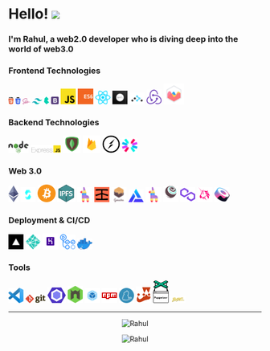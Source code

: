 # Hello! <img src="https://media.giphy.com/media/hvRJCLFzcasrR4ia7z/giphy.gif" width="35"> 

### I'm Rahul, a web2.0 developer who is diving deep into the world of web3.0

### Frontend Technologies

<div>
  <img src ="./images/html-5.svg" alt="HTML5 logo" width="2%" title='HTML5'/>
  <img src ="./images/css-3.svg" alt="CSS3 logo" width="2%" title='CSS3'/>
    <img src ="./images/sass.svg" alt="Sass logo" width="3%" title='Sass'/>
    <img src ="./images/tailwindcss.svg" alt="Tailwin logo" width="4%" title='Tailwind'/>
    <img src ="./images/bulma.svg" alt="Bulma logo" width="2%" title='Bulma'/>
  <img src ="./images/bootstrap.svg" alt="Bootstrap logo" width="3%" title='Bootstrap'/>

  <img src ="./images/javascript.svg" alt="JavaScript logo" width="6%" title='JavaScript'/>
  <img src ="./images/es6.svg" alt="ES6 logo" width="6%" title='ES6'/>


  <img src ="./images/react.svg" alt="react logo" width="6%" title='React'/>
  <img src ="./images/nextjs.png" alt="Next.js logo" width="6%" title='Next.js'/>
   <img src ="./images/rr.png" alt="React Router logo" width="6%" title='React Router'/>
    <img src ="./images/redux.svg" alt="redux logo" width="6%" title='Redux'/>
  <img src ="./images/chartjs.svg" alt="chartjs logo" width="8%" title='Chartjs'/>
        
<!--   <img src ="./images/d3.svg" alt="D3 logo" width="8%" title='D3.js'/> --> 


<div>

### Backend Technologies

<div>
  <img src ="./images/nodejs.svg" alt="Node logo" width="8%" title='Nodejs'/>
  <img src ="./images/express.png" alt="express logo" width="12%" title='Express'/>
  <img src ="./images/mongo.png" alt="MongoDB logo" width="7%" title='MongoDB'/>
    <img src ="./images/firebase.png" alt="Firebase logo" width="7%" title='Firebase'/>
  <img src ="./images/socket-io.svg" alt="Socket-io logo" width="7%" title='Socket-io'/>
  <img src ="./images/jwt.svg" alt="JWT logo" width="6%" title='JWT'/>
</div>

  ### Web 3.0 

<div>
  <img src ="./images/ethereum.png" alt="Ethereum logo" width="4%" title='Ethereum'/>
  <img src ="./images/solidity.svg" alt="Solidity logo" width="6%" title='Solidity'/>
  <img src ="./images/bitcoin1.png" alt="Bitcoin logo" width="7%" title='Bitcoin'/>
  <img src ="./images/ipfs.png" alt="IPFS logo" width="7%" title='IPFS'/>
  <img src ="./images/pinata.png" alt="Pinata logo" width="6%" title='Pinata'/>
    <img src ="./images/infura.png" alt="Infura logo" width="6%" title='Infura'/>
    <img src ="./images/ganache.svg" alt="Ganache logo" width="6%" title='Ganache'/>
    <img src ="./images/alchemy.png" alt="Alchemy logo" width="6%" title='Alchemy'/>
    <img src ="./images/pinata.png" alt="Pinata logo" width="6%" title='Pinata'/>
    <img src ="./images/truffle.svg" alt="Truffle logo" width="6%" title='Truffle'/>
  <img src ="./images/polygon.png" alt="Polygon logo" width="6%" title='Polygon'/>
  <img src ="./images/uniswap.png" alt="Uniswap logo" width="6%" title='Uniswap'/>
   <img src ="./images/sushiswap.png" alt="Sushiswap logo" width="6%" title='Sushiswap'/>
</div>
  
  ### Deployment & CI/CD

<div>

  <img src ="./images/vercel.png" alt="Vercel logo" width="6%" title='Vercel'/> 
   <img src ="./images/netlify.png" alt="Netlify logo" width="6%" title='Netlify'/> 
   <img src ="./images/heroku.png" alt="Heroku logo" width="6%" title='Heroku'/> 
   <img src ="./images/githubaction.png" alt="Githubaction logo" width="6%" title='Githubaction'/> 
  <img src ="./images/docker2.png" alt="Docker logo" width="6%" title='Docker'/> 
</div>

  
### Tools

<div>

  <img src ="./images/visual-studio-code.svg" alt="VS Code logo" width="6%" title='Visual Studio Code'/>
  <img src ="./images/git.svg" alt="Git logo" width="8%" title='Git'/>
  <img src ="./images/eslint.svg" alt="ESLint logo" width="7%" title='ESLint'/>
  <img src ="./images/nodemon.svg" alt="Nodemon logo" width="6%" title='Nodemon'/> 
  <img src ="./images/webpack.png" alt="Webpack logo" width="6%" title='Webpack'/> 
   <img src ="./images/npm.png" alt="npm logo" width="6%" title='npm'/> 
   <img src ="./images/yarn.svg" alt="Yarn logo" width="6%" title='Yarn'/> 
   <img src ="./images/jest.png" alt="Jest logo" width="6%" title='Jest'/> 
  <img src ="./images/puppet.png" alt="Puppeteer logo" width="6%" title='Puppeteer'/> 
   <img src ="./images/babel.png" alt="Babel logo" width="6%" title='Babel'/> 
</div>


<!-- ## Tech Stacks
- MERN Stack
-->

---
<p align="center"><img src="https://github-readme-streak-stats.herokuapp.com/?user=therahulsarkar&theme=dark&hide_border=true&border_radius=5" alt="Rahul" /></p>
 <p align="center"><img src= https://github-readme-stats.vercel.app/api?username=therahulsarkar&count_private=true&show_icons=true&theme=github_dark&hide_border=true&include_all_commits=true alt="Rahul" /></p>
